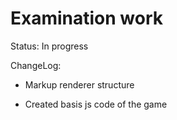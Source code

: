 # Examination work

Status: In progress

ChangeLog:

- Markup renderer structure

- Created basis js code of the game
